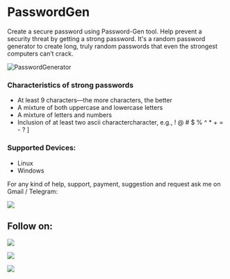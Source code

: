 # PasswordGen

Create a secure password using Password-Gen tool. Help prevent a security threat by getting a strong password. It's a random password generator to create long, truly random passwords that even the strongest computers can’t crack.


![PasswordGenerator](https://user-images.githubusercontent.com/49250151/108319207-3d9ec280-71eb-11eb-8804-02c4bac8e510.PNG)


### Characteristics of strong passwords
- At least 9 characters—the more characters, the better
- A mixture of both uppercase and lowercase letters
- A mixture of letters and numbers
- Inclusion of at least two ascii charactercharacter, e.g., ! @ # $ % ^ * + = - ? ]

### Supported Devices:
- Linux
- Windows

For any kind of help, support, payment, suggestion and request ask me on Gmail / Telegram:

<a href="https://t.me/CyberClans"><img src="https://img.shields.io/badge/Telegram-Group%20Telegram%20Join-blue.svg?logo=telegram"></a>

## Follow on:
<p align="left">
<a href="https://github.com/palahsu"><img src="https://img.shields.io/badge/GitHub-Follow%20on%20GitHub-inactive.svg?logo=github"></a>
</p><p align="left">
<a href="https://www.facebook.com/aduri.knox01/"><img src="https://img.shields.io/badge/Facebook-Follow%20on%20Facebook-blue.svg?logo=facebook"></a>
</p><p align="left">
<a href="https://t.me/AD0000000"><img src="https://img.shields.io/badge/Telegram-Contact%20Telegram%20Profile-blue.svg?logo=telegram"></a>
</p><p align="left"> 

